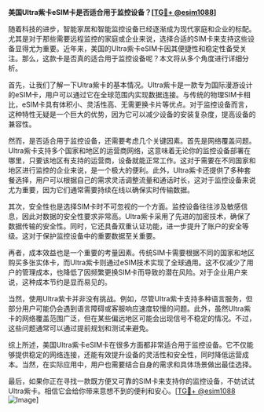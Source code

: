 **美国Ultra紫卡eSIM卡是否适合用于监控设备？[[TG💪+ @esim1088](https://t.me/s/esim1088)]**

随着科技的进步，智能家居和智能监控设备已经逐渐成为现代家庭和企业的标配。尤其是对于那些需要远程监控的家庭或企业来说，选择合适的SIM卡来支持这些设备显得尤为重要。近年来，美国的Ultra紫卡eSIM卡因其便捷性和稳定性备受关注。那么，这款卡是否真的适合用于监控设备呢？本文将从多个角度进行详细分析。

首先，让我们了解一下Ultra紫卡的基本情况。Ultra紫卡是一款专为国际漫游设计的eSIM卡，用户可以通过它在全球范围内实现数据连接。与传统的物理SIM卡相比，eSIM卡具有体积小、灵活性高、无需更换卡片等优点。对于监控设备而言，这种特性无疑是一个巨大的优势，因为它可以减少设备的安装复杂度，提高设备的兼容性。

然而，是否适合用于监控设备，还需要考虑几个关键因素。首先是网络覆盖问题。Ultra紫卡支持多个国家和地区的运营商网络，这意味着无论你的监控设备部署在哪里，只要该地区有支持的运营商，设备就能正常工作。这对于需要在不同国家和地区进行监控的企业来说，是一个极大的便利。此外，Ultra紫卡还提供了多种套餐选择，用户可以根据自己的需求灵活调整流量和通话时长，这对于监控设备来说尤为重要，因为它们通常需要持续在线以确保实时传输数据。

其次，安全性也是选择SIM卡时不可忽视的一个方面。监控设备往往涉及敏感信息，因此对数据的安全性要求非常高。Ultra紫卡采用了先进的加密技术，确保了数据传输的安全性。同时，它还具备双重认证功能，进一步提升了账户的安全等级。这对于保护监控设备中的重要数据至关重要。

再者，成本效益也是一个重要的考量因素。传统SIM卡需要根据不同的国家和地区购买多张实体卡，而Ultra紫卡则通过eSIM技术实现了全球通用。这不仅减少了用户的管理成本，也降低了因频繁更换SIM卡而导致的潜在风险。对于企业用户来说，这种成本节约是显而易见的。

当然，使用Ultra紫卡并非没有挑战。例如，尽管Ultra紫卡支持多种语言服务，但部分用户可能仍会遇到语言障碍或客服响应速度较慢的问题。此外，虽然Ultra紫卡的网络覆盖范围广泛，但在某些偏远地区可能会出现信号不稳定的情况。不过，这些问题通常可以通过提前规划和测试来避免。

综上所述，美国Ultra紫卡eSIM卡在很多方面都非常适合用于监控设备。它不仅能够提供稳定的网络连接，还能有效提升设备的灵活性和安全性，同时降低运营成本。当然，在实际应用中，用户也需要结合自身的需求和具体场景做出最佳选择。

最后，如果你正在寻找一款既方便又可靠的SIM卡来支持你的监控设备，不妨试试Ultra紫卡。相信它会给你带来意想不到的便利和安心。[[TG💪+ @esim1088](https://t.me/s/esim1088) ![Image](https://i.postimg.cc/4NQfJmqS/Snipaste-2025-05-13-00-14-12.png)]
